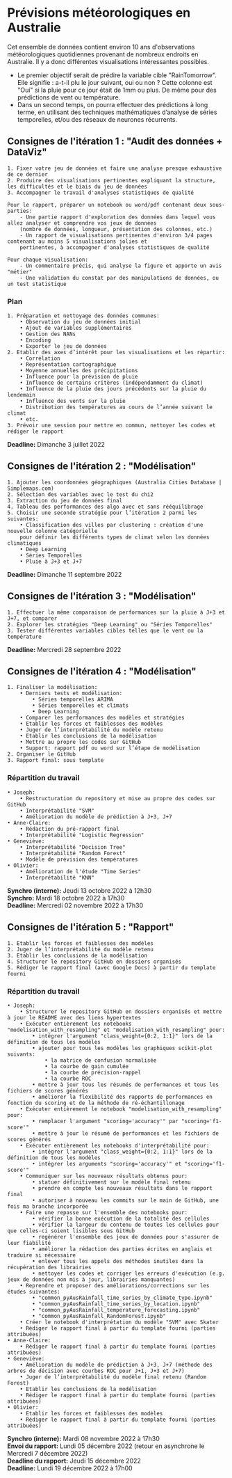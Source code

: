 # Prévisions météorologiques en Australie

Cet ensemble de données contient environ 10 ans d'observations météorologiques quotidiennes provenant de nombreux endroits en Australie. Il y a donc différentes visualisations intéressantes possibles.

- Le premier objectif serait de prédire la variable cible "RainTomorrow". Elle signifie : a-t-il plu le jour suivant, oui ou non ? Cette colonne est "Oui" si la pluie pour ce jour était de 1mm ou plus. De même pour des prédictions de vent ou température.
- Dans un second temps, on pourra effectuer des prédictions à long terme, en utilisant des techniques mathématiques d’analyse de séries temporelles, et/ou des réseaux de neurones récurrents.


## Consignes de l'itération 1 : "Audit des données + DataViz"

    1. Fixer votre jeu de données et faire une analyse presque exhaustive de ce dernier
    2. Produire des visualisations pertinentes expliquant la structure, les difficultés et le biais du jeu de données 
    3. Accompagner le travail d'analyses statistiques de qualité

    Pour le rapport, préparer un notebook ou word/pdf contenant deux sous-parties:
        - Une partie rapport d'exploration des données dans lequel vous allez analyser et comprendre vos jeux de données 
        (nombre de données, longueur, présentation des colonnes, etc.)
        - Un rapport de visualisations pertinentes d'environ 3/4 pages contenant au moins 5 visualisations jolies et 
        pertinentes, à accompagner d'analyses statistiques de qualité

    Pour chaque visualisation:
        - Un commentaire précis, qui analyse la figure et apporte un avis "métier"
        - Une validation du constat par des manipulations de données, ou un test statistique

### Plan
    1. Préparation et nettoyage des données communes:
        • Observation du jeu de données initial
        • Ajout de variables supplémentaires
        • Gestion des NANs
        • Encoding
        • Exporter le jeu de données
    2. Etablir des axes d’intérêt pour les visualisations et les répartir:
        • Corrélation
        • Représentation cartographique
        • Moyenne annuelles des précipitations
        • Influence pour la prévision de pluie
        • Influence de certains critères (indépendamment du climat)
        • Influence de la pluie des jours précédents sur la pluie du lendemain
        • Influence des vents sur la pluie
        • Distribution des températures au cours de l’année suivant le climat
        • etc.
    3. Prévoir une session pour mettre en commun, nettoyer les codes et rédiger le rapport

**Deadline:** Dimanche 3 juillet 2022

## Consignes de l'itération 2 : "Modélisation"

    1. Ajouter les coordonnées géographiques (Australia Cities Database | Simplemaps.com)
    2. Sélection des variables avec le test du chi2
    3. Extraction du jeu de données final
    4. Tableau des performances des algo avec et sans rééquilibrage
    5. Choisir une seconde stratégie pour l’itération 2 parmi les suivantes:
        • Classification des villes par clustering : création d'une nouvelle colonne catégorielle
        pour définir les différents types de climat selon les données climatiques
        • Deep Learning
        • Séries Temporelles
        • Pluie à J+3 et J+7
    
**Deadline:** Dimanche 11 septembre 2022
    
## Consignes de l'itération 3 : "Modélisation"

    1. Effectuer la même comparaison de performances sur la pluie à J+3 et J+7, et comparer
    2. Explorer les stratégies "Deep Learning" ou "Séries Temporelles"
    3. Tester différentes variables cibles telles que le vent ou la température

**Deadline:** Mercredi 28 septembre 2022

## Consignes de l'itération 4 : "Modélisation"
    1. Finaliser la modélisation: 
        • Derniers tests et modélisation:
            • Séries temporelles ARIMA
            • Séries temporelles et climats
            • Deep Learning
        • Comparer les performances des modèles et stratégies
        • Etablir les forces et faiblesses des modèles
        • Juger de l’interprétabilité du modèle retenu
        • Etablir les conclusions de la modélisation
        • Mettre au propre les codes sur GitHub
        • Support: rapport pdf ou word sur l’étape de modélisation
    2. Organiser le GitHub
    3. Rapport final: sous template

### Répartition du travail
    • Joseph: 
        • Restructuration du repository et mise au propre des codes sur GitHub
        • Interprétabilité "SVM"
        • Amélioration du modèle de prédiction à J+3, J+7
    • Anne-Claire: 
        • Rédaction du pré-rapport final
        • Interprétabilité "Logistic Regression"
    • Geneviève: 
        • Interprétabilité "Decision Tree"
        • Interprétabilité "Random Forest"
        • Modèle de prévision des températures
    • Olivier: 
        • Amélioration de l'étude "Time Series"
        • Interprétabilité "KNN"
        
**Synchro (interne):** Jeudi 13 octobre 2022 à 12h30 \
**Synchro:** Mardi 18 octobre 2022 à 17h30 \
**Deadline:** Mercredi 02 novembre 2022 à 17h30

## Consignes de l'itération 5 : "Rapport"
    1. Etablir les forces et faiblesses des modèles
    2. Juger de l’interprétabilité du modèle retenu
    3. Etablir les conclusions de la modélisation
    4. Structurer le repository GitHub en dossiers organisés
    5. Rédiger le rapport final (avec Google Docs) à partir du template fourni 

### Répartition du travail
    • Joseph: 
        • Structurer le repository GitHub en dossiers organisés et mettre à jour le README avec des liens hypertextes
        • Exécuter entièrement les notebooks "modelisation_with_resampling" et "modelisation_with_resampling" pour:
            • intégrer l'argument "class_weight={0:2, 1:1}" lors de la définition de tous les modèles
            • ajouter pour tous les modèles les graphiques scikit-plot suivants:
                • la matrice de confusion normalisée
                • la courbe de gain cumulée
                • la courbe de précision-rappel
                • la courbe ROC
            • mettre à jour tous les résumés de performances et tous les fichiers de scores générés
            • améliorer la flexibilité des rapports de performances en fonction du scoring et de la méthode de ré-échantillonage
        • Exécuter entièrement le notebook "modelisation_with_resampling" pour:
            • remplacer l'argument "scoring='accuracy'" par "scoring='f1-score'"
            • mettre à jour le résumé de performances et les fichiers de scores générés
        • Exécuter entièrement les notebooks d'interprétabilité pour:
            • intégrer l'argument "class_weight={0:2, 1:1}" lors de la définition de tous les modèles
            • intégrer les arguments "scoring='accuracy'" et "scoring='f1-score'"
        • Communiquer sur les nouveaux résultats obtenus pour:
            • statuer définitivement sur le modèle final retenu
            • prendre en compte les nouveaux résultats dans le rapport final
            • autoriser à nouveau les commits sur le main de GitHub, une fois ma branche incorporée
        • Faire une repasse sur l'ensemble des notebooks pour: 
            • vérifier la bonne exécution de la totalité des cellules
            • vérifier la largeur du contenu de toutes les cellules pour que celles-ci soient lisibles sous GitHub
            • regénérer l'ensemble des jeux de données pour s'assurer de leur fiabilité
            • améliorer la rédaction des parties écrites en anglais et traduire si nécessaire
            • enlever tous les appels des méthodes inutiles dans la récupération des librairies 
            • nettoyer les codes et corriger les erreurs d'exécution (e.g. jeux de données non mis à jour, librairies manquantes) 
        • Reprendre et proposer des améliorations/corrections sur les études suivantes:
            • "common_pyAusRainfall_time_series_by_climate_type.ipynb"
            • "common_pyAusRainfall_time_series_by_location.ipynb"
            • "common_pyAusRainfall_temperature_forecasting.ipynb"
            • "common_pyAusRainfall_RandomForest.ipynb"
        • Créer le notebook d'interprétation du modèle "SVM" avec Skater     
        • Rédiger le rapport final à partir du template fourni (parties attribuées)
    • Anne-Claire:
        • Rédiger le rapport final à partir du template fourni (parties attribuées)
    • Geneviève:
        • Amélioration du modèle de prédiction à J+3, J+7 (méthode des arbres de décision avec courbes ROC pour J+1, J+3 et J+7)
        • Juger de l’interprétabilité du modèle final retenu (Random Forest)
        • Etablir les conclusions de la modélisation
        • Rédiger le rapport final à partir du template fourni (parties attribuées)        
    • Olivier:
        • Etablir les forces et faiblesses des modèles
        • Rédiger le rapport final à partir du template fourni (parties attribuées)

**Synchro (interne):** Mardi 08 novembre 2022 à 17h30 \
**Envoi du rapport:** Lundi 05 décembre 2022 (retour en asynchrone le Mercredi 7 décembre 2022) \
**Deadline du rapport:** Jeudi 15 décembre 2022 \
**Deadline:** Lundi 19 décembre 2022 à 17h00
